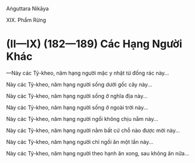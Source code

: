 Aṅguttara Nikāya

XIX. Phẩm Rừng

# (II—IX) (182—189) Các Hạng Người Khác

—Này các Tỷ-kheo, năm hạng người mặc y nhặt từ đống rác này...

Này các Tỷ-kheo, năm hạng người sống dưới gốc cây này...

Này các Tỷ-kheo, năm hạng người sống ở nghĩa địa này...

Này các Tỷ-kheo, năm hạng người sống ở ngoài trời này...

Này các Tỷ-kheo, năm hạng người ngồi không chịu nằm này...

Này các Tỷ-kheo, năm hạng người nằm bất cứ chỗ nào được mời này...

Này các Tỷ-kheo, năm hạng người chỉ ngồi ăn một lần này...

Này các Tỷ-kheo, năm hạng người theo hạnh ăn xong, sau không ăn nữa...

